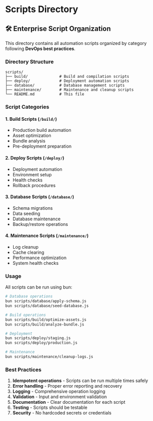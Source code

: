 # Scripts Directory

## 🛠️ Enterprise Script Organization

This directory contains all automation scripts organized by category following **DevOps best practices**.

### Directory Structure

```
scripts/
├── build/              # Build and compilation scripts
├── deploy/             # Deployment automation scripts
├── database/           # Database management scripts
├── maintenance/        # Maintenance and cleanup scripts
└── README.md           # This file
```

### Script Categories

#### 1. **Build Scripts** (`/build/`)
- Production build automation
- Asset optimization
- Bundle analysis
- Pre-deployment preparation

#### 2. **Deploy Scripts** (`/deploy/`)
- Deployment automation
- Environment setup
- Health checks
- Rollback procedures

#### 3. **Database Scripts** (`/database/`)
- Schema migrations
- Data seeding
- Database maintenance
- Backup/restore operations

#### 4. **Maintenance Scripts** (`/maintenance/`)
- Log cleanup
- Cache clearing
- Performance optimization
- System health checks

### Usage

All scripts can be run using bun:

```bash
# Database operations
bun scripts/database/apply-schema.js
bun scripts/database/seed-database.js

# Build operations
bun scripts/build/optimize-assets.js
bun scripts/build/analyze-bundle.js

# Deployment
bun scripts/deploy/staging.js
bun scripts/deploy/production.js

# Maintenance
bun scripts/maintenance/cleanup-logs.js
```

### Best Practices

1. **Idempotent operations** - Scripts can be run multiple times safely
2. **Error handling** - Proper error reporting and recovery
3. **Logging** - Comprehensive operation logging
4. **Validation** - Input and environment validation
5. **Documentation** - Clear documentation for each script
6. **Testing** - Scripts should be testable
7. **Security** - No hardcoded secrets or credentials
